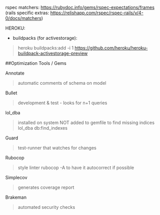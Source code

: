 rspec matchers: https://rubydoc.info/gems/rspec-expectations/frames
(rails specific extras: https://relishapp.com/rspec/rspec-rails/v/4-0/docs/matchers)


HEROKU:
- buildpacks (for activestorage):
> heroku buildpacks:add -i 1 https://github.com/heroku/heroku-buildpack-activestorage-preview


##Optimization Tools / Gems

Annotate
> automatic comments of schema on model

Bullet
> development & test - looks for n+1 queries


lol_dba
> installed on system NOT added to gemfile
> to find missing indices
> lol_dba db:find_indexes

Guard
> test-runner that watches for changes

Rubocop
> style linter
> rubocop -A to have it autocorrect if possible

Simplecov
> generates coverage report


Brakeman
> automated security checks